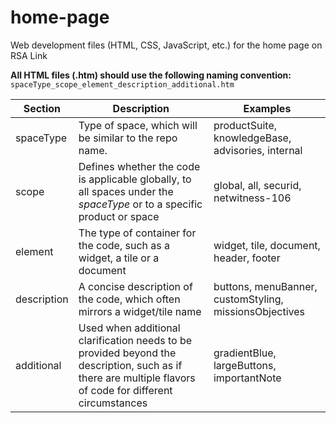 # home-page
Web development files (HTML, CSS, JavaScript, etc.) for the home page on RSA Link

**All HTML files (.htm) should use the following naming convention:** 
`spaceType_scope_element_description_additional.htm`

Section | Description | Examples
------- | ----------- | --------
spaceType | Type of space, which will be similar to the repo name. | productSuite, knowledgeBase, advisories, internal 
scope | Defines whether the code is applicable globally, to all spaces under the *spaceType* or to a specific product or space | global, all, securid, netwitness-106
element | The type of container for the code, such as a widget, a tile or a document | widget, tile, document, header, footer
description | A concise description of the code, which often mirrors a widget/tile name | buttons, menuBanner, customStyling, missionsObjectives
additional | Used when additional clarification needs to be provided beyond the description, such as if there are multiple flavors of code for different circumstances | gradientBlue, largeButtons, importantNote
